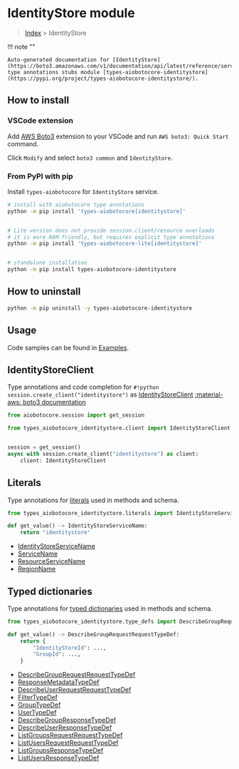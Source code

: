 # IdentityStore module

> [Index](../README.md) > IdentityStore


!!! note ""

    Auto-generated documentation for [IdentityStore](https://boto3.amazonaws.com/v1/documentation/api/latest/reference/services/identitystore.html#IdentityStore)
    type annotations stubs module [types-aiobotocore-identitystore](https://pypi.org/project/types-aiobotocore-identitystore/).

## How to install

### VSCode extension

Add [AWS Boto3](https://marketplace.visualstudio.com/items?itemName=Boto3typed.boto3-ide)
extension to your VSCode and run `AWS boto3: Quick Start` command.

Click `Modify` and select `boto3 common` and `IdentityStore`.

### From PyPI with pip

Install `types-aiobotocore` for `IdentityStore` service.

```bash
# install with aiobotocore type annotations
python -m pip install 'types-aiobotocore[identitystore]'


# Lite version does not provide session.client/resource overloads
# it is more RAM-friendly, but requires explicit type annotations
python -m pip install 'types-aiobotocore-lite[identitystore]'


# standalone installation
python -m pip install types-aiobotocore-identitystore
```



## How to uninstall

```bash
python -m pip uninstall -y types-aiobotocore-identitystore
```

## Usage

Code samples can be found in [Examples](./usage.md).

## IdentityStoreClient

Type annotations and code completion for  `#!python session.create_client("identitystore")` as [IdentityStoreClient](./client.md)
[:material-aws: boto3 documentation](https://boto3.amazonaws.com/v1/documentation/api/latest/reference/services/identitystore.html#IdentityStore.Client)

```python title="Usage example"
from aiobotocore.session import get_session

from types_aiobotocore_identitystore.client import IdentityStoreClient


session = get_session()
async with session.create_client("identitystore") as client:
    client: IdentityStoreClient
```








## Literals

Type annotations for [literals](./literals.md) used in methods and schema.

```python title="Usage example"
from types_aiobotocore_identitystore.literals import IdentityStoreServiceName

def get_value() -> IdentityStoreServiceName:
    return "identitystore"
```

- [IdentityStoreServiceName](./literals.md#identitystoreservicename)
- [ServiceName](./literals.md#servicename)
- [ResourceServiceName](./literals.md#resourceservicename)
- [RegionName](./literals.md#regionname)




## Typed dictionaries

Type annotations for [typed dictionaries](./type_defs.md) used in methods and schema.

```python title="Usage example"
from types_aiobotocore_identitystore.type_defs import DescribeGroupRequestRequestTypeDef

def get_value() -> DescribeGroupRequestRequestTypeDef:
    return {
        "IdentityStoreId": ...,
        "GroupId": ...,
    }
```

- [DescribeGroupRequestRequestTypeDef](./type_defs.md#describegrouprequestrequesttypedef)
- [ResponseMetadataTypeDef](./type_defs.md#responsemetadatatypedef)
- [DescribeUserRequestRequestTypeDef](./type_defs.md#describeuserrequestrequesttypedef)
- [FilterTypeDef](./type_defs.md#filtertypedef)
- [GroupTypeDef](./type_defs.md#grouptypedef)
- [UserTypeDef](./type_defs.md#usertypedef)
- [DescribeGroupResponseTypeDef](./type_defs.md#describegroupresponsetypedef)
- [DescribeUserResponseTypeDef](./type_defs.md#describeuserresponsetypedef)
- [ListGroupsRequestRequestTypeDef](./type_defs.md#listgroupsrequestrequesttypedef)
- [ListUsersRequestRequestTypeDef](./type_defs.md#listusersrequestrequesttypedef)
- [ListGroupsResponseTypeDef](./type_defs.md#listgroupsresponsetypedef)
- [ListUsersResponseTypeDef](./type_defs.md#listusersresponsetypedef)

